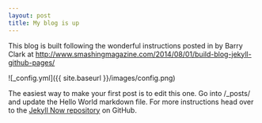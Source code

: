 ```yaml
---
layout: post
title: My blog is up
---
```

This blog is built following the wonderful instructions posted in by Barry Clark at http://www.smashingmagazine.com/2014/08/01/build-blog-jekyll-github-pages/

![_config.yml]({{ site.baseurl }}/images/config.png)

The easiest way to make your first post is to edit this one. Go into /_posts/ and update the Hello World markdown file. For more instructions head over to the [Jekyll Now repository](https://github.com/barryclark/jekyll-now) on GitHub.
